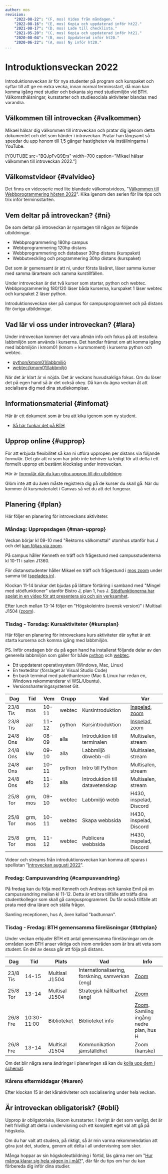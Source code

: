 ```yaml
---
author: mos
revision:
    "2022-08-22": "(F, mos) Video från måndagen."
    "2022-08-16": "(E, mos) Kopia och uppdaterad inför ht22."
    "2021-08-17": "(D, mos) Lade till checklista."
    "2021-05-20": "(C, mos) Kopia och uppdaterad inför ht21."
    "2020-08-04": "(B, mos) Uppdaterad inför ht20."
    "2020-06-22": "(A, mos) Ny inför ht20."
...
```

Introduktionsveckan 2022
==================================

Introduktionsveckan är för nya studenter på program och kurspaket och syftar till att ge en extra vecka, innan normal terminsstart, då man kan komma igång med studier och bekanta sig med studiemiljön vid BTH. Välkomsthälsningar, kursstarter och studiesociala aktiviteter blandas med varandra.

<!--more-->

<!--
[INFO]
**Covid planering...**

På grund av läget med covid-19 så kommer introveckan att ske per distans, även för campusstudenterna.

Det kommer ske en campusvandring för campusstudenterna.

Campusstudenterna (ettorna) kommer att få tillgång till våra labbsalar i samband med kursstart, så efter campusvandringen finns möjlighet att sitta i dem och jobba.

[/INFO]
-->



Välkommen till introveckan {#valkommen}
-----------------------------------

Mikael hälsar dig välkommen till introveckan och pratar dig igenom detta dokumentet och det som händer i introveckan. Pratar han långsamt så speedar du upp honom till 1,5 gånger hastigheten via inställningarna i YouTube.

[YOUTUBE src="BQJpFvQ9Ers" width=700 caption="Mikael hälsar välkommen till introveckan 2022."]



Välkomstvideor {#valvideo}
-----------------------------------

Det finns en videoserie med lite blandade välkomstvideos, "[Välkommen till Webbprogrammering hösten 2022](https://www.youtube.com/playlist?list=PLKtP9l5q3ce-vHNbYP4U80rpyvtpxX5Cr)". Kika igenom den serien för lite tips och trix inför terminsstarten.



Vem deltar på introveckan? {#ni}
-----------------------------------

De som deltar på introveckan är nyantagen till någon av följande utbildningar.

* Webbprogrammering 180hp campus
* Webbprogrammering 120hp distans
* Webbprogrammering och databaser 30hp distans (kurspaket)
* Webbutveckling och programmering 30hp distans (kurspaket)

Det som är gemensamt är att ni, under första läsåret, läser samma kurser med samma lärarteam och samma kurstillfällen.

Under introveckan är det två kurser som startar, python och webtec. Webbprogrammering 180/120 läser båda kurserna, kurspaket 1 läser webtec och kurspaket 2 läser python.

Introduktionsveckan sker på campus för campusprogrammet och på distans för övriga utbildningar.




Vad lär vi oss under introveckan? {#lara}
-----------------------------------

Under introveckan kommer det vara allmän info och fokus på att installera labbmiljön som används i kurserna. Det handlar främst om att komma igång med labbmiljön i kmom01 (kmom = kursmoment) i kurserna python och webtec.

* [python/kmom01/labbmiljö](/kurser/python/labbmiljo)
* [webtec/kmom01/labbmiljö](/kurser/webtec/labbmiljo)

När det är klart är vi nöjda. Det är veckans huvudsakliga fokus. Om du löser det på egen hand så är det också okey. Då kan du ägna veckan åt att socialisera dig med dina studiekompisar.



Informationsmaterial {#infomat}
-----------------------------------

Här är ett dokument som är bra att kika igenom som ny student.

* [Så här funkar det på BTH](https://drive.google.com/file/d/1BV_raNJQle24M36f9c2xhNVxjNAgpkpu/view?usp=sharing)

<!--
Här finns en checklista med saker som är bra att veta inför studier på campus & distans.

* [Programansvarig's Checklista för välkomnande av nya studenter](https://docs.google.com/document/d/19hAhAPlQi8R7sb3dtUFYxsDdIHp5hlpJ/edit?usp=sharing&ouid=101196514892086552893&rtpof=true&sd=true)
-->



Upprop online {#upprop}
-----------------------------------

För att erbjuda flexibilitet så kan ni utföra uppropen per distans via följande formulär. Det gör att ni som har jobb inte behöver ta ledigt för att delta i ett formellt upprop ett bestämt klockslag under introveckan.

Här är [formulär där du kan göra upprop till din utbildning](https://forms.gle/sQzfDqSXhmhqZMbLA).

<!--
* [Gör upprop Webbprogrammering 180hp campus](https://forms.gle/4sMUaw3eTWP48JhB7)
* [Gör upprop Webbprogrammering 120hp distans](https://forms.gle/BXsS6R74ufRFjd1MA)
* [Gör upprop Webbprogrammering och databaser 30hp distans](https://forms.gle/tPr74eg79ZpLkzW76)
* [Webbutveckling och programmering 30hp distans](https://forms.gle/BkJMJLp4eDL4fVF39)
-->

Glöm inte att du även måste registrera dig på de kurser du skall gå. När du kommer åt kursmaterialet i Canvas så vet du att det fungerar.



Planering {#plan}
-----------------------------------

Här följer en planering för introveckans aktiviteter.



### Måndag: Uppropsdagen {#man-upprop}

Veckan börjar kl 09-10 med "Rektorns välkomsttal" utomhus utanför hus J och det [kan följas via zoom](https://bth.zoom.us/j/69647412076).

På campus håller Kenneth en träff och frågestund med campusstudenterna kl 10-11 i salen J1360.

För distansstudenter håller Mikael en träff och frågestund i [mos zoom](https://bth.zoom.us/j/4200421337) under samma tid ([spelades in](https://www.youtube.com/watch?v=yMTUDvTHsfE&list=PLKtP9l5q3ce9NxJ59ztFKIJD7tbF3cllc)).

Klockan 11-14 brukar det bjudas på lättare förtäring i samband med "Mingel med stödfunktioner" utanför Bistro J, plan 1, hus J. [Stödfunktionerna har spelat in en video för att presentera sig och sin verksamhet](https://www.youtube.com/watch?v=SSQDHLdJHbM&list=PLKtP9l5q3ce9NxJ59ztFKIJD7tbF3cllc&index=3).

Efter lunch mellan 13-14 följer en "Högskoleintro (svensk version)" i Multisal J1504 ([zoom](https://bth.zoom.us/j/66718402136)).



### Tisdag - Torsdag: Kursaktiviteter {#kursplan}

Här följer en planering för introveckans kurs aktiviteter där syftet är att starta kurserna och komma igång med labbmiljön.

PS. Inför onsdagen bör du på egen hand ha installerat följande delar av den generella labbmiljön som gäller för både [python](/kurser/python/labbmiljo) och [webtec](/kurser/webtec/labbmiljo).

* Ett uppdaterat operativsystem (Windows, Mac, Linux)
* En texteditor (förslaget är Visual Studio Code)
* En bash terminal med pakethanterare (Mac & Linux har redan en, Windows rekommenderar vi WSL/Ubuntu).
* Versionshanteringssystemet Git. 

| Dag | Tid | Vem | Grupp | Vad | Var |
|-----|-----|-----|-------|-----|-----|
| 23/8 Tis | mos | 10-11 | webtec | Kursintroduktion | [Inspelad](https://youtu.be/K7F5IVgK1bg), [zoom](https://bth.zoom.us/j/4200421337) |
| 23/8 Tis | aar | 11-12 | python | Kursintroduktion | [Inspelad](https://www.youtube.com/watch?v=35NRWij9Z0Q&list=PLKtP9l5q3ce9NxJ59ztFKIJD7tbF3cllc&index=4), [zoom](https://bth.zoom.us/j/8535967236) |
| 24/8 Ons | klw | 08-09 | alla   | Introduktion till terminalen | Multisalen, stream |
| 24/8 Ons | klw | 09-10 | alla   | Labbmiljö dbwebb-cli | Multisalen, stream |
| 24/8 Ons | aar | 10-11 | python | Intro till Python | Multisalen, stream |
| 24/8 Ons | efo | 11-12 | alla   | Introduktion till datavetenskap | Multisalen, stream |
| 25/8 Tor | grm, mos | 09-10 | webtec | Labbmiljö webb | H430, inspelad, Discord |
| 25/8 Tor | grm, mos | 10-11 | webtec | Skapa webbsida | H430, inspelad, Discord |
| 25/8 Tor | grm, mos | 11-12 | webtec | Publicera webbsida | H430, inspelad, Discord |

Videor och streams från introduktionsveckan kan komma att sparas i spellistan "[Introveckan augusti 2022](https://www.youtube.com/playlist?list=PLKtP9l5q3ce9NxJ59ztFKIJD7tbF3cllc)".



### Fredag: Campusvandring {#campusvandring}

På fredag kan du följa med Kenneth och Andreas och kanske Emil på en campusvandring mellan kl 11-12. Detta är ett bra tillfälle att träffa dina studentkollegor som skall gå campusprogrammet. Du får också tillfälle att prata med dina lärare och ställa frågor.

Samling receptionen, hus A, även kallad "badtunnan".



### Tisdag - Fredag: BTH gemensamma föreläsningar {#bthplan}

Under veckan erbjuder BTH ett antal gemensamma föreläsningar om de områden som BTH anser viktiga och inom områden som är bra att veta som student. En del av dessa går att följa på distans.

| Dag | Tid | Plats | Vad | Info |
|-----|-----|-------|-----|------|
| 23/8 Tis | 14-15 | Multisal J1504 | Internationalisering, forskning, samverkan (eng) | [Zoom](https://bth.zoom.us/j/64235023042) |
| 25/8 Tor | 13-14 | Multisal J1504 | Strategisk hållbarhet (eng) | [Zoom](https://bth.zoom.us/j/67994047066) |
| 26/8 Fre | 10:30-11:00 | Biblioteket | Biblioteket info | [Zoom](https://bth.zoom.us/j/61182510149). Samling ingång nedre plan, hus H |
| 26/8 Fre | 13-14 | Multisal J1504 | Kommunikation jämställdhet | Zoom (kanske) |

Om det blir några sena ändringar i planeringen så kan du [kolla upp dem i schemat](https://cloud.timeedit.net/bth/web/sched1/riq66Q03666Z6YQy6Q73Z6Z66QZ760354YQ3Y0gQ30og767Xxb45lQXZlYloc9m3Wou7ylX80mZ9Q9mZ695QXcQZoyxb602Q5Z6Y553Q8l7g5Vc15X7Z3566Xn6l603T69cWWY2W1Y9YWx83XW5WW4Xo5WW9VX8o86W436Xl49Z0qX4ZWQ1X6q5X0o88oXo6W7qX275QZl0cvQWVnFroVxpmnwbawaVcZnrjQcbpVWhu%C3%A4%C3%B6VquZQbbVpWVrkrqVppowwu%C3%A4mVwaVVnaj%C3%B6bV%C3%A5ojv%C3%A4Verubj5nVscxrarou%C3%B6bc5J0a1oVqVWVWZW6QY.html).



### Kårens eftermiddagar {#karen}

Efter klockan 15 är det kåraktiviteter och socialisering under hela veckan.



Är introveckan obligatorisk? {#obli}
-----------------------------------

Upprop är obligatoriska, liksom kursstarter. I övrigt är det som vanligt, det är helt frivilligt att delta i undervisning och ett komplett eget val att gå på högskola.

Om du har valt att studera, på riktigt, så är min varma rekommendation att göra just det, studera, genom att delta i all undervisning som sker.

Många hoppar av sin högskoleutbildning i förtid, läs gärna mer om "[Hur många klarar sig hela vägen in i mål?](/blogg/hur-manga-klarar-sig-hela-vagen-in-i-mal)", där får du tips om hur du kan förbereda dig inför dina studier.
